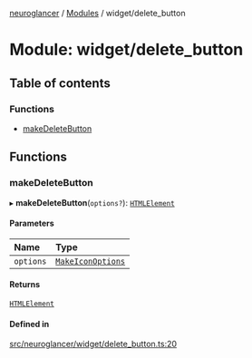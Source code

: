 [neuroglancer](../README.md) / [Modules](../modules.md) / widget/delete\_button

# Module: widget/delete\_button

## Table of contents

### Functions

- [makeDeleteButton](widget_delete_button.md#makedeletebutton)

## Functions

### makeDeleteButton

▸ **makeDeleteButton**(`options?`): [`HTMLElement`](annotation_annotation_layer_state._internal_.md#htmlelement)

#### Parameters

| Name | Type |
| :------ | :------ |
| `options` | [`MakeIconOptions`](../interfaces/widget_icon.MakeIconOptions.md) |

#### Returns

[`HTMLElement`](annotation_annotation_layer_state._internal_.md#htmlelement)

#### Defined in

[src/neuroglancer/widget/delete_button.ts:20](https://github.com/ActiveBrainAtlas2/neuroglancer/blob/1beb5d34/src/neuroglancer/widget/delete_button.ts#L20)
